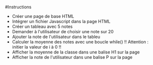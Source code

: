 #Instructions
- Créer une page de base HTML
- Intégrer un fichier Javascript dans la page HTML
- Créer un tableau avec 5 notes
- Demander à l'utilisateur de choisir une note sur 20
- Ajouter la note de l'utilisateur dans le tableu
- Calculer la moyenne des notes avec une boucle while() !! Attention : initier la valeur de i à 0 !!
- Afficher la moyenne de la classe dans une balise H1 sur la page
- Afficher la note de l'utilisateur dans une balise P sur la page
